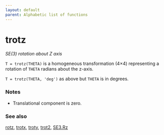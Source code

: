 ```yaml
---
layout: default
parent: Alphabetic list of functions
---
```

# trotz
_SE(3) rotation about Z axis_


```T = trotz(THETA)``` is a homogeneous transformation (4&times;4) representing a rotation
of `THETA` radians about the z-axis.


```T = trotz(THETA, 'deg')``` as above but `THETA` is in degrees.
### Notes
* Translational component is zero.

### See also

[rotz](rotz.md), [trotx](trotx.md), [troty](troty.md), [trot2](trot2.md), [SE3.Rz](SE3.Rz.md)
